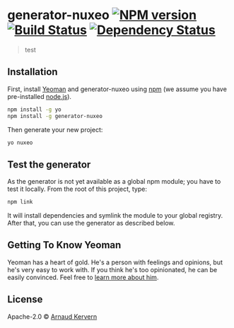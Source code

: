 # generator-nuxeo [![NPM version][npm-image]][npm-url] [![Build Status][travis-image]][travis-url] [![Dependency Status][daviddm-image]][daviddm-url]
> test

## Installation

First, install [Yeoman](http://yeoman.io) and generator-nuxeo using [npm](https://www.npmjs.com/) (we assume you have pre-installed [node.js](https://nodejs.org/)).

```bash
npm install -g yo
npm install -g generator-nuxeo
```

Then generate your new project:

```bash
yo nuxeo
```

## Test the generator

As the generator is not yet available as a global npm module; you have to test it locally. From the root of this project, type:

```bash
npm link
```

It will install dependencies and symlink the module to your global registry. After that, you can use the generator as described below.

## Getting To Know Yeoman

Yeoman has a heart of gold. He&#39;s a person with feelings and opinions, but he&#39;s very easy to work with. If you think he&#39;s too opinionated, he can be easily convinced. Feel free to [learn more about him](http://yeoman.io/).

## License

Apache-2.0 © [Arnaud Kervern]()


[npm-image]: https://badge.fury.io/js/generator-nuxeo.svg
[npm-url]: https://npmjs.org/package/generator-nuxeo
[travis-image]: https://travis-ci.org/nuxeo/generator-nuxeo.svg?branch=master
[travis-url]: https://travis-ci.org/nuxeo/generator-nuxeo
[daviddm-image]: https://david-dm.org/nuxeo/generator-nuxeo.svg?theme=shields.io
[daviddm-url]: https://david-dm.org/nuxeo/generator-nuxeo
